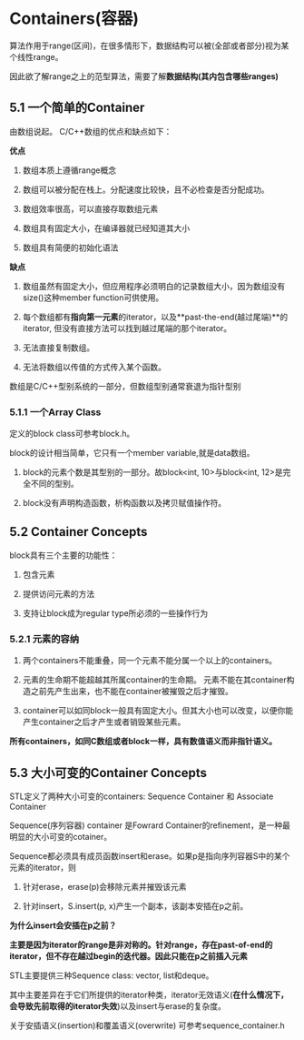 # Containers(容器)

算法作用于range(区间)，在很多情形下，数据结构可以被(全部或者部分)视为某个线性range。

因此欲了解range之上的范型算法，需要了解**数据结构(其内包含哪些ranges)**

## 5.1 一个简单的Container

由数组说起。 C/C++数组的优点和缺点如下：

**优点**

1. 数组本质上遵循range概念

2. 数组可以被分配在栈上。分配速度比较快，且不必检查是否分配成功。

3. 数组效率很高，可以直接存取数组元素

4. 数组具有固定大小，在编译器就已经知道其大小

5. 数组具有简便的初始化语法

**缺点**

1. 数组虽然有固定大小，但应用程序必须明白的记录数组大小，因为数组没有size()这种member function可供使用。

2. 每个数组都有**指向第一元素**的iterator，以及**past-the-end(越过尾端)**的iterator, 但没有直接方法可以找到越过尾端的那个iterator。

3. 无法直接复制数组。

4. 无法将数组以传值的方式传入某个函数。

数组是C/C++型别系统的一部分，但数组型别通常衰退为指针型别

### 5.1.1 一个Array Class

定义的block class可参考block.h。

block的设计相当简单，它只有一个member variable,就是data数组。

1. block的元素个数是其型别的一部分。故block<int, 10>与block<int, 12>是完全不同的型别。

2. block没有声明构造函数，析构函数以及拷贝赋值操作符。

## 5.2 Container Concepts

block具有三个主要的功能性：

1. 包含元素

2. 提供访问元素的方法

3. 支持让block成为regular type所必须的一些操作行为

### 5.2.1 元素的容纳

1. 两个containers不能重叠，同一个元素不能分属一个以上的containers。

2. 元素的生命期不能超越其所属container的生命期。 元素不能在其container构造之前先产生出来，也不能在container被摧毁之后才摧毁。

3. container可以如同block一般具有固定大小。但其大小也可以改变，以便你能产生container之后才产生或者销毁某些元素。

**所有containers，如同C数组或者block一样，具有数值语义而非指针语义。**

## 5.3 大小可变的Container Concepts

STL定义了两种大小可变的containers: Sequence Container 和 Associate Container

Sequence(序列容器) container 是Fowrard Container的refinement，是一种最明显的大小可变的cotainer。

Sequence都必须具有成员函数insert和erase。如果p是指向序列容器S中的某个元素的iterator，则

1. 针对erase，erase(p)会移除元素并摧毁该元素

2. 针对insert，S.insert(p, x)产生一个副本，该副本安插在p之前。

**为什么insert会安插在p之前？**

**主要是因为iterator的range是非对称的。针对range，存在past-of-end的iterator，但不存在越过begin的迭代器。因此只能在p之前插入元素**

STL主要提供三种Sequence class: vector, list和deque。

其中主要差异在于它们所提供的iterator种类，iterator无效语义(**在什么情况下，会导致先前取得的iterator失效**)以及insert与erase的复杂度。

关于安插语义(insertion)和覆盖语义(overwrite) 可参考sequence_container.h
